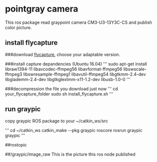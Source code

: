 # pointgray camera
This ros package read graypoint camera CM3-U3-13Y3C-CS and publish color picture.
## install flycapture

###download [flycapture]("https://flir.app.boxcn.net/v/Flycapture2SDK"), choose your adaptable version.

###install capture depandencies (Ubuntu 16.04)
'''
sudo apt-get install libraw1394-11 libavcodec-ffmpeg56 libavformat-ffmpeg56 libswscale-ffmpeg3 libswresample-ffmpeg1 libavutil-ffmpeg54 libgtkmm-2.4-dev libglademm-2.4-dev libgtkglextmm-x11-1.2-dev libusb-1.0-0
'''

###decompression the file you download just now 
'''
cd your_flycapture_folder
sudo sh install_flycapture.sh
'''

## run graypic
copy graypic ROS package to your ~/catkin_ws/src

'''
cd ~/catkin_ws
catkin_make --pkg graypic 
roscore
rosrun graypic graypic
'''

##rostopic 
 
##/graypic/image_raw
This is the picture this ros node published
